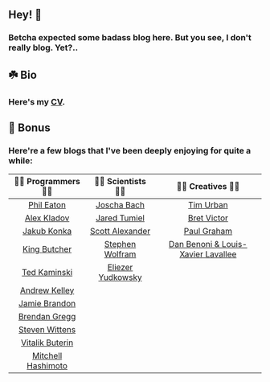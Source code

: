 ## Hey! 👋

### Betcha expected some badass blog here. But you see, I don't really blog. Yet?..

## ☘️ Bio

### Here's my [CV](https://tensorush.github.io/cv/en.pdf).

## 🎁 Bonus

### Here're a few blogs that I've been deeply enjoying for quite a while:

|                    🧑‍💻 Programmers 👩‍💻                    |                       🧑‍🔬 Scientists 👩‍🔬                        |                    🧑‍🎨 Creatives 👩‍🎨                     |
|:-------------------------------------------------------------:|:-------------------------------------------------------------------:|:------------------------------------------------------------:|
|          [Phil Eaton](https://notes.eatonphil.com/)           |                   [Joscha Bach](http://bach.ai/)                    |         [Tim Urban](https://waitbutwhy.com/archive)          |
|           [Alex Kladov](https://matklad.github.io/)           |         [Jared Tumiel](https://jaredtumiel.github.io/blog/)         |            [Bret Victor](http://worrydream.com/)             |
|           [Jakub Konka](http://www.jakubkonka.com/)           |       [Scott Alexander](https://astralcodexten.substack.com/)       |      [Paul Graham](http://paulgraham.com/articles.html)      |
|              [King Butcher](https://kprotty.me/)              | [Stephen Wolfram](https://writings.stephenwolfram.com/all-by-date/) | [Dan Benoni & Louis-Xavier Lavallee](https://growth.design/) |
|       [Ted Kaminski](https://www.tedinski.com/archive/)       |       [Eliezer Yudkowsky](https://www.yudkowsky.net/sitemap)        |                                                              |
|           [Andrew Kelley](https://andrewkelley.me/)           |                                                                     |                                                              |
|     [Jamie Brandon](https://www.scattered-thoughts.net/)      |                                                                     |                                                              |
| [Brendan Gregg](https://www.brendangregg.com/blog/index.html) |                                                                     |                                                              |
|              [Steven Wittens](https://acko.net/)              |                                                                     |                                                              |
|            [Vitalik Buterin](https://vitalik.ca/)             |                                                                     |                                                              |
|      [Mitchell Hashimoto](https://mitchellh.com/writing)      |                                                                     |                                                              |
